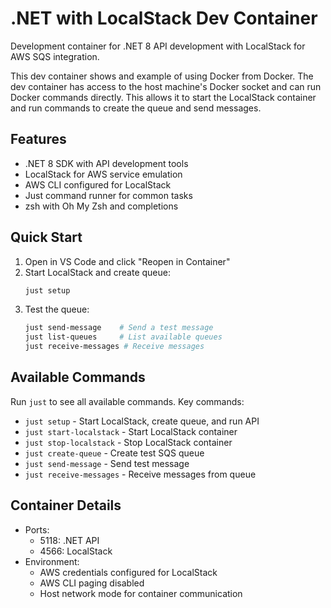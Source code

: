 # .NET with LocalStack Dev Container

Development container for .NET 8 API development with LocalStack for AWS SQS integration.

This dev container shows and example of using Docker from Docker. The dev container has access to the host machine's Docker socket and can run Docker commands directly. This allows it to start the LocalStack container and run commands to create the queue and send messages.

## Features

- .NET 8 SDK with API development tools
- LocalStack for AWS service emulation
- AWS CLI configured for LocalStack
- Just command runner for common tasks
- zsh with Oh My Zsh and completions

## Quick Start

1. Open in VS Code and click "Reopen in Container"
2. Start LocalStack and create queue:
   ```bash
   just setup
   ```
3. Test the queue:
   ```bash
   just send-message    # Send a test message
   just list-queues     # List available queues
   just receive-messages # Receive messages
   ```

## Available Commands

Run `just` to see all available commands. Key commands:

- `just setup` - Start LocalStack, create queue, and run API
- `just start-localstack` - Start LocalStack container
- `just stop-localstack` - Stop LocalStack container
- `just create-queue` - Create test SQS queue
- `just send-message` - Send test message
- `just receive-messages` - Receive messages from queue

## Container Details

- Ports:
  - 5118: .NET API
  - 4566: LocalStack
- Environment:
  - AWS credentials configured for LocalStack
  - AWS CLI paging disabled
  - Host network mode for container communication
